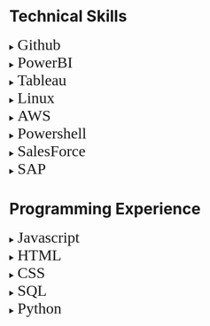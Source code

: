 # Technical Skills
<details>
<summary><span style="font-family:futura; font-size:2em;">Github</span></summary>

<span style="font-family:futura; font-size:1.5em;">Skills & Training</span>


I completed the "Day One" and "Week One" introductory Github courses through the official Github website. At its most basic level, Github allows for version control of programs and projects through the process of committing changes to new branches and then merging those branches to the master branch once they are complete and functional. Through my training on Github, I am able to use pull requests, commits, and merges to collaborate with others on code, as well as use Markdown in conjunction with html to create and host pages on Github. Here is a list of the courses I completed:

 <ul>
  <li>Communicating using Markdown</li>
  <li>Uploading projects to Github</li>
  <li>GitHub Pages using HTML</li>
  <li>Managing merge conflicts</li>
  <li>Reviewing pull requests</li>
  <li>Securing your workflows</li>
</ul> 
Proof of completion:

<img src="https://raw.githubusercontent.com/czehentner98/Technical-Skills-Resume/master/Screen%20Shot%202019-09-30%20at%208.49.46%20PM.png" alt="Day 1">

<img src="https://raw.githubusercontent.com/czehentner98/Technical-Skills-Resume/master/Screen%20Shot%202019-09-30%20at%208.50.11%20PM.png" alt="Week 1">

<span style="font-family:futura; font-size:1.5em;">Projects & Experience</span>


To practice the skills I learned in these courses, I created and maintained this technical skills resume on Github using markdown and html. This leveraged different skills such as html programming, uploading and inserting images, and commiting updates to the master branch. Most of my focus in creating this template was placed on taking the Jekyll template and customizing it. Github has a set of standard themes for webpages, so I was able to find the html file for the "architect" theme and make personal changes from there such as: adding my headshot and personal information to the sidebar, changing the default header (my repository name) to a customized title and subtitle, and formatting text within the body of the page.

</details> 

<details>
<summary><span style="font-family:futura; font-size:2em;">PowerBI</span></summary>
 
<span style="font-family:futura; font-size:1.5em;">Skills & Training</span>


I took the Analyzing and Visualizing Data with Power BI course available on edX. PowerBI is a business analytics platform that can import data from many different sources (including Excel, ???, and blank) and give users the ability to create interactive data visualizations, reports, and dashboards. Through my training in PowerBI, I am able to create simple charts and dashboards as well as utilize some of PowerBI's more advanced features such as navigation pane/dashboard customization, customized featured questions, Quick Insights Generator, and specialized PowerBI charts and graphics. Here is a list of the courses I completed:
    
 <ul>
  <li>Managing Data Transformations on the PowerBI Desktop Application</li>
  <li>Desktop Modeling</li>
  <li>Data Visualizations</li>
  <li>Online PowerBI Service</li>
  <li>Excel Data Imports and Direct Connectivity</li>
</ul> 
Proof of completion:
<img src="https://raw.githubusercontent.com/czehentner98/Technical-Skills-Resume/master/Proof%20of%20PowerBI%20Completion.png">

<span style="font-family:futura; font-size:1.5em;">Projects & Experience</span>


To practice the skills I obtained in this course, I created a dashboard to model 'New Hire Demographics' for Sample HR data. To see the dashboard in action, click on the image below:
<a href="https://www.youtube.com/watch?v=gQOR47AbiPs&feature=youtu.be" target="_blank"><img src="https://raw.githubusercontent.com/czehentner98/Technical-Skills-Resume/master/HR%20Dashboard.png">
</a>

</details> 

<details>
<summary><span style="font-family:futura; font-size:2em;">Tableau</span></summary>

</details>  

<details>
<summary><span style="font-family:futura; font-size:2em;">Linux</span></summary>
 
<span style="font-family:futura; font-size:1.5em;">Skills & Training</span>

    
I completed the LPI Linux Essentials course on Linux Academy and became familiar with the Linux Operating System and open-source applications. Through hands-on labs within this training, I developed proficiency using Command Line and BASH scripting to accomplish tasks like interacting with files on my computer and querying network and client DNS configurations.  Here is a list of subjects covered in my training:
  
 <ul>
  <li>General Linux Knowledge and Overview of Operating Systems</li>
  <li>Open Source Software Basics</li>
  <li>Command Line Essentials</li>
  <li>Using the Terminal/Command Line to interact with Files and Directories</li>
  <li>Using BASH for scripting</li>
  <li>Understanding Data Storage and Hardware</li>
  <li>Security and User Settings in Linux</li>
</ul> 
Proof of completion:
<img src="https://github.com/czehentner98/Technical-Skills-Resume/blob/master/Linux%20Certificate.PNG?raw=true">

<span style="font-family:futura; font-size:1.5em;">Projects & Experience</span>


I created a Virtual Private Network (VPN) utilizing Digital Ocean and a Linux VM running Ubuntu.
<img src="https://raw.githubusercontent.com/czehentner98/Technical-Skills-Resume/master/Digital%20Ocean%20VPN.png">
</details>  

<details>
<summary><span style="font-family:futura; font-size:2em;">AWS</span></summary>
    
<span style="font-family:futura; font-size:1.5em;">Skills & Training</span>


I completed the AWS Essentials course on Linux Academy as an introduction to core AWS services. I created and managed the security of my own AWS account using IAM and got exposure to many of the other features AWS has to offer such as bulk storage and object versioning/lifecycling in S3, SQL/non-SQL based database services in RDS and DynamoDB (respectively), and cloud computing instances with EC2. Through the training's use of an overarching example (referred to as "Project Omega"), I also understand how these services can be used in conjunction with one another to create solutions to a vast array of professional issues. Here is a list of the courses I took:    
 <ul>
  <li>Identity and Access Management (IAM)</li>
  <li>Virtual Private Cloud (VPC)</li>
  <li>Elastic Cloud Compute (EC2)</li>
  <li>Storage Services (S3)</li>
  <li>Databases</li>
  <li>Elastic Load Balancer (ELB)</li>
  <li>Auto Scaling</li>
  <li>Route 53</li>
  <li>Lambda</li>
  <li>General AWS Account Management</li>
</ul> 
Proof of completion:
<img src="https://github.com/czehentner98/Technical-Skills-Resume/blob/master/AWS%20Certificate.PNG?raw=true">

<span style="font-family:futura; font-size:1.5em;">Projects & Experience</span>

After completing the AWS Essentials course, I configured the IPSec VPN with AWS, deploying on EC2.
<img src="https://raw.githubusercontent.com/czehentner98/Technical-Skills-Resume/master/ec2%20vpn.png">

</details> 

<details>
<summary><span style="font-family:futura; font-size:2em;">Powershell</span></summary>
 
<span style="font-family:futura; font-size:1.5em;">Skills & Training</span>


I completed the PowerShell 5 Essential Training through LinkedIn Learning. This training exposed me to the basics of utilizing cmdlets as an administrator to access and automate features of my Windows operating system. It emphasizes the importance of the "get-help" command in order to find useful assistance with syntax, module installation, csv and xml file imports and exports, script writing in ISE instead of in Notepad, etc. Here is a list of the courses I completed:   
 <ul>
  <li>Initializing and Customizing PowerShell</li>
  <li>Discovering Commands and Getting Help</li>
  <li>Working with Snap-ins and Modules</li>
  <li>Using Pipelines</li>
  <li>Using Objects</li>
  <li>Scripts and Automation</li>
  <li>Scalable Management and Remoting</li>
</ul> 
Proof of Completion:
<img src="https://raw.githubusercontent.com/czehentner98/Technical-Skills-Resume/master/PowerShell%20Training.png">

</details>

<details>
<summary><span style="font-family:futura; font-size:2em;">SalesForce</span></summary>

<span style="font-family:futura; font-size:1.5em;">Skills & Training</span>


By completing the Salesforce Admin Beginner training via Trailhead, I have developed an understanding of the basics of Salesforce and app customization within Salesforce. Essentially, Salesforce allows different departments of a company to view and manage relationships with customers with customizable apps. This training has given me an in-depth introduction to understanding the layout of Salesforce as well as Salesforce functionalities like creating custom objects, fields, and relationships; establishing global and object specific actions; customizing user experience and assistance features; and creating visualizations of key business metrics. Here is a list of the courses I completed:
 <ul> 
  <li>Salesforce Platform Basics</li>
  <li>Data Modeling</li>
  <li>Data Management</li>
  <li>Lightening Experience Customization</li>
  <li>Salesforce Mobile App Customization</li>
  <li>Reports and Dashboards for Lightening Experience</li>
  <li>Scalable Management and Remoting</li>
</ul> 
Here are the badges I completed during my training:
<img src="https://raw.githubusercontent.com/czehentner98/Technical-Skills-Resume/master/screen_shot_2019-12-07_at_4.33.24_pm.png">

<span style="font-family:futura; font-size:1.5em;">Projects & Experience</span>


A major portion of my SalesForce training consisted of completing various Salesforce procedures in a Sandbox environment. Mini projects completed include, but aren't limited to:

- Creating custom objects and fields within a SalesForce app

- Importing and Exporting Data

- Creating custom reports and dashboards

</details>

<details>
<summary><span style="font-family:futura; font-size:2em;">SAP</span></summary>
  -
</details>
  
# Programming Experience
<details>
<summary><span style="font-family:futura; font-size:2em;">Javascript</span></summary>
  - 
</details>  
<details>
<summary><span style="font-family:futura; font-size:2em;">HTML</span></summary>
  -
</details> 
<details>
<summary><span style="font-family:futura; font-size:2em;">CSS</span></summary>
  -
</details>
<details>
<summary><span style="font-family:futura; font-size:2em;">SQL</span></summary>
  -
</details>
<details>
<summary><span style="font-family:futura; font-size:2em;">Python</span></summary>
  -
</details>
